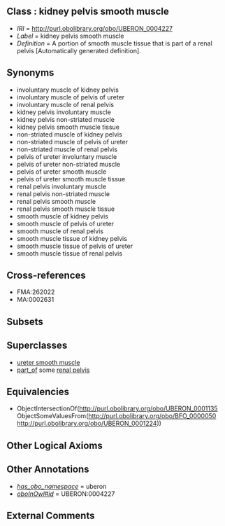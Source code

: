 
## Class : kidney pelvis smooth muscle

 * *IRI* = http://purl.obolibrary.org/obo/UBERON_0004227
 * *Label* = kidney pelvis smooth muscle
 * *Definition* = A portion of smooth muscle tissue that is part of a renal pelvis [Automatically generated definition].

## Synonyms

 * involuntary muscle of kidney pelvis
 * involuntary muscle of pelvis of ureter
 * involuntary muscle of renal pelvis
 * kidney pelvis involuntary muscle
 * kidney pelvis non-striated muscle
 * kidney pelvis smooth muscle tissue
 * non-striated muscle of kidney pelvis
 * non-striated muscle of pelvis of ureter
 * non-striated muscle of renal pelvis
 * pelvis of ureter involuntary muscle
 * pelvis of ureter non-striated muscle
 * pelvis of ureter smooth muscle
 * pelvis of ureter smooth muscle tissue
 * renal pelvis involuntary muscle
 * renal pelvis non-striated muscle
 * renal pelvis smooth muscle
 * renal pelvis smooth muscle tissue
 * smooth muscle of kidney pelvis
 * smooth muscle of pelvis of ureter
 * smooth muscle of renal pelvis
 * smooth muscle tissue of kidney pelvis
 * smooth muscle tissue of pelvis of ureter
 * smooth muscle tissue of renal pelvis

## Cross-references

 * FMA:262022
 * MA:0002631

## Subsets


## Superclasses

 * [ureter smooth muscle](../../UBERON/19/UBERON_0009919.md)
 * [part_of](../../BFO/50/BFO_0000050.md) some [renal pelvis](../../UBERON/24/UBERON_0001224.md)

## Equivalencies

 * ObjectIntersectionOf(<http://purl.obolibrary.org/obo/UBERON_0001135> ObjectSomeValuesFrom(<http://purl.obolibrary.org/obo/BFO_0000050> <http://purl.obolibrary.org/obo/UBERON_0001224>))

## Other Logical Axioms


## Other Annotations

 * *[has_obo_namespace](../../ce/oboInOwl#hasOBONamespace.md)* = uberon
 * *[oboInOwl#id](../../id/oboInOwl#id.md)* = UBERON:0004227

## External Comments

